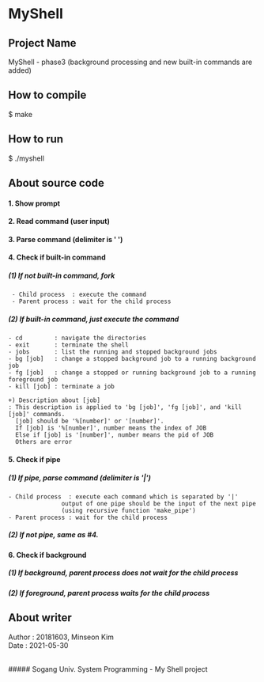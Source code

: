 # MyShell

## Project Name
  MyShell - phase3 (background processing and new built-in commands are added)

## How to compile
  $ make

## How to run
  $ ./myshell


## About source code
#### 1. Show prompt  
#### 2. Read command (user input) 
#### 3. Parse command (delimiter is ' ')  
#### 4. Check if built-in command
##### (1) If not built-in command, fork
	 - Child process  : execute the command 
	 - Parent process : wait for the child process 
##### (2) If built-in command, just execute the command
	- cd         : navigate the directories 
	- exit       : terminate the shell 
	- jobs       : list the running and stopped background jobs
	- bg [job]   : change a stopped background job to a running background job
	- fg [job]   : change a stopped or running background job to a running foreground job 
	- kill [job] : terminate a job 
	
	+) Description about [job]
	: This description is applied to 'bg [job]', 'fg [job]', and 'kill [job]' commands.
	  [job] should be '%[number]' or '[number]'.
	  If [job] is '%[number]', number means the index of JOB 
	  Else if [job] is '[number]', number means the pid of JOB
	  Others are error 

#### 5. Check if pipe 
##### (1) If pipe, parse command (delimiter is '|') 
	- Child process  : execute each command which is separated by '|'  
		           output of one pipe should be the input of the next pipe 
		           (using recursive function 'make_pipe')  
	- Parent process : wait for the child process  
##### (2) If not pipe, same as #4. 

#### 6. Check if background 
##### (1) If background, parent process does not wait for the child process
##### (2) If foreground, parent process waits for the child process  


## About writer
  Author : 20181603, Minseon Kim  <br>
  Date   : 2021-05-30  <br>

 <br>
##### Sogang Univ. System Programming - My Shell project
